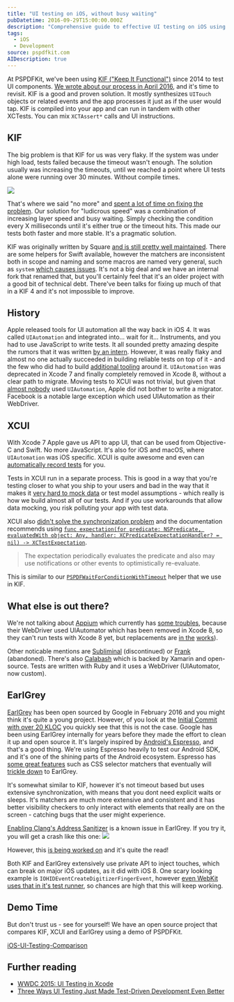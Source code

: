 ```yaml
---
title: "UI testing on iOS, without busy waiting"
pubDatetime: 2016-09-29T15:00:00.000Z
description: "Comprehensive guide to effective UI testing on iOS using KIF framework without busy waiting and performance optimization techniques."
tags:
  - iOS
  - Development
source: pspdfkit.com
AIDescription: true
---
```


At PSPDFKit, we've been using [KIF ("Keep It Functional")](https://github.com/kif-framework/KIF) since 2014 to test UI components. [We wrote about our process in April 2016](/blog/2016/running-ui-tests-with-ludicrous-speed/), and it's time to revisit. KIF is a good and proven solution. It mostly synthesizes `UITouch` objects or related events and the app processes it just as if the user would tap. KIF is compiled into your app and can run in tandem with other XCTests. You can mix `XCTAssert*` calls and UI instructions.

## KIF

The big problem is that KIF for us was very flaky. If the system was under high load, tests failed because the timeout wasn't enough. The solution usually was increasing the timeouts, until we reached a point where UI tests alone were running over 30 minutes. Without compile times.

![](/assets/img/2016/ui-testing-revisited/no-more.gif)

That's where we said "no more" and [spent a lot of time on fixing the problem](/blog/2016/running-ui-tests-with-ludicrous-speed/). Our solution for "ludicrous speed" was a combination of increasing layer speed and busy waiting. Simply checking the condition every X milliseconds until it's either true or the timeout hits. This made our tests both faster and more stable. It's a pragmatic solution.

KIF was originally written by Square [and is still pretty well maintained](https://github.com/kif-framework/KIF/commits/master). There are some helpers for Swift available, however the matchers are inconsistent both in scope and naming and some macros are named very general, such as `system` [which causes issues](https://github.com/kif-framework/KIF/pull/835). It's not a big deal and we have an internal fork that renamed that, but you'll certainly feel that it's an older project with a good bit of technical debt. There've been talks for fixing up much of that in a KIF 4 and it's not impossible to improve.

## History

Apple released tools for UI automation all the way back in iOS 4. It was called `UIAutomation` and integrated into... wait for it... Instruments, and you had to use JavaScript to write tests. It all sounded pretty amazing despite the rumors that it was written [by an intern](https://twitter.com/frankus/status/781506911153770497). However, it was really flaky and almost no one actually succeeded in building reliable tests on top of it - and the few who did had to build [additional tooling](https://github.com/paypal/illuminator) around it. `UIAutomation` was deprecated in Xcode 7 and finally completely removed in Xcode 8, without a clear path to migrate. Moving tests to XCUI was not trivial, but given that [almost nobody](https://github.com/appium/appium/issues/5225) used `UIAutomation`, Apple did not bother to write a migrator. Facebook is a notable large exception which used UIAutomation as their WebDriver.

## XCUI

With Xcode 7 Apple gave us API to app UI, that can be used from Objective-C and Swift. No more JavaScript. It's also for iOS and macOS, where `UIAutomation` was iOS specific. XCUI is quite awesome and even can [automatically record tests](https://www.bignerdranch.com/blog/ui-testing-in-xcode-7-part-1-ui-testing-gotchas/) for you.

Tests in XCUI run in a separate process. This is good in a way that you're testing closer to what you ship to your users and bad in the way that it makes it [very hard to mock data](http://stackoverflow.com/a/33310781/83160) or test model assumptions - which really is how we build almost all of our tests. And if you use workarounds that allow data mocking, you risk polluting your app with test data.

XCUI also [didn't solve the synchronization problem](http://masilotti.com/ui-testing-xcode-7/) and the documentation recommends using [`func expectation(for predicate: NSPredicate, evaluatedWith object: Any, handler: XCPredicateExpectationHandler? = nil) -> XCTestExpectation`](https://developer.apple.com/reference/xctest/xctestcase/1500569-expectationforpredicate).

> The expectation periodically evaluates the predicate and also may use notifications or other events to optimistically re-evaluate.

This is similar to our [`PSPDFWaitForConditionWithTimeout`](/blog/2016/running-ui-tests-with-ludicrous-speed/) helper that we use in KIF.

## What else is out there?

We're not talking about [Appium](http://appium.io/) which currently has [some troubles](https://twitter.com/hymole/status/781507060890476545), because their WebDriver used UIAutomator which has been removed in Xcode 8, so they can't run tests with Xcode 8 yet, but replacements are [in the](https://github.com/calabash/run_loop/pull/482) [works](https://discuss.appium.io/t/ios9-uiautomation-what-is-appium-approach-to-uiautomation-deprecation-by-apple/7319/6)).

Other noticable mentions are [Subliminal](https://github.com/inkling/Subliminal) (discontinued) or [Frank](https://github.com/TestingWithFrank/Frank) (abandoned). There's also [Calabash](http://calaba.sh/) which is backed by Xamarin and open-source. Tests are written with Ruby and it uses a WebDriver (UIAutomator, now custom).

## EarlGrey

[EarlGrey](https://github.com/google/EarlGrey) has been open sourced by Google in February 2016 and you might think it's quite a young project. However, of you look at the [Initial Commit with over 20 KLOC](https://github.com/google/EarlGrey/commit/fd7c83c30973e1978a5976334e12163ab8ebbfe6) you quickly see that this is not the case. Google has been using EarlGrey internally for years before they made the effort to clean it up and open source it. It's largely inspired by [Android's Espresso](https://google.github.io/android-testing-support-library/docs/espresso/), and that's a good thing. We're using Espresso heavily to test our Android SDK, and it's one of the shining parts of the Android ecosystem. Espresso has [some great features](https://google.github.io/android-testing-support-library/docs/espresso/advanced/) such as CSS selector matchers that eventually will [trickle down](https://github.com/google/EarlGrey/issues/211) to EarlGrey.

It's somewhat similar to KIF, however it's not timeout based but uses extensive synchronization, with means that you dont need explicit waits or sleeps. It's matchers are much more extensive and consistent and it has better visibility checkers to only interact with elements that really are on the screen - catching bugs that the user might experience.

[Enabling Clang's Address Sanitizer](/blog/2016/test-with-asan/) is a known issue in EarlGrey. If you try it, you will get a crash like this one:
![](/assets/img/2016/ui-testing-revisited/earl-grey-asan.png)

However, this [is being worked on](https://github.com/google/EarlGrey/pull/201) and it's quite the read!

Both KIF and EarlGrey extensively use private API to inject touches, which can break on major iOS updates, as it did with iOS 8. One scary looking example is `IOHIDEventCreateDigitizerFingerEvent`, however [even WebKit uses that in it's test runner](https://github.com/WebKit/webkit/blob/8f7def85ecf771e4eb8c569ab7931ef96ad393ad/Tools/WebKitTestRunner/ios/HIDEventGenerator.mm#L233), so chances are high that this will keep working.

## Demo Time

But don't trust us - see for yourself! We have an open source project that compares KIF, XCUI and EarlGrey using a demo of PSPDFKit.

[iOS-UI-Testing-Comparison](https://github.com/PSPDFKit-labs/iOS-UI-Testing-Comparison)

## Further reading

- [WWDC 2015: UI Testing in Xcode](https://developer.apple.com/videos/play/wwdc2015/406/)
- [Three Ways UI Testing Just Made Test-Driven Development Even Better](http://masilotti.com/ui-testing-tdd/)
